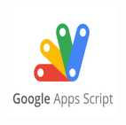 <p align="Left">
  <img src="./images/create-a-google-apps-script.jpeg" width="200" height="200">

</p>
